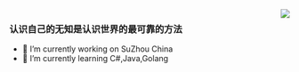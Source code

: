 <img align="right" src="https://github-readme-stats.vercel.app/api?username=SimpleDays&show_icons=true&icon_color=CE1D2D&text_color=718096&bg_color=ffffff&hide_title=true" />

### 认识自己的无知是认识世界的最可靠的方法

- 🔭 I’m currently working on SuZhou China
- 🌱 I’m currently learning C#,Java,Golang
<!--
**SimpleDays/SimpleDays** is a ✨ _special_ ✨ repository because its `README.md` (this file) appears on your GitHub profile.

Here are some ideas to get you started:

- 🔭 I’m currently working on ...
- 🌱 I’m currently learning ...
- 👯 I’m looking to collaborate on ...
- 🤔 I’m looking for help with ...
- 💬 Ask me about ...
- 📫 How to reach me: ...
- 😄 Pronouns: ...
- ⚡ Fun fact: ...
-->

